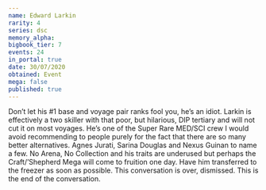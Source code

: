 ```yaml
---
name: Edward Larkin
rarity: 4
series: dsc
memory_alpha:
bigbook_tier: 7
events: 24
in_portal: true
date: 30/07/2020
obtained: Event
mega: false
published: true
---
```


Don’t let his #1 base and voyage pair ranks fool you, he’s an idiot. Larkin is effectively a two skiller with that poor, but hilarious, DIP tertiary and will not cut it on most voyages. He’s one of the Super Rare MED/SCI crew I would avoid recommending to people purely for the fact that there are so many better alternatives. Agnes Jurati, Sarina Douglas and Nexus Guinan to name a few. No Arena, No Collection and his traits are underused but perhaps the Craft/’Shepherd Mega will come to fruition one day. Have him transferred to the freezer as soon as possible. This conversation is over, dismissed. This is the end of the conversation.

